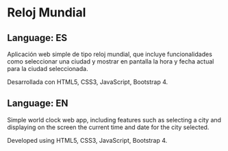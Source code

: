 # Reloj Mundial

## Language: ES

Aplicación web simple de tipo reloj mundial, que incluye funcionalidades como seleccionar una ciudad y mostrar en pantalla la hora y fecha actual para la ciudad seleccionada.

Desarrollada con HTML5, CSS3, JavaScript, Bootstrap 4.

## Language: EN

Simple world clock web app, including features such as selecting a city and displaying on the screen the current time and date for the city selected.

Developed using HTML5, CSS3, JavaScript, Bootstrap 4.
